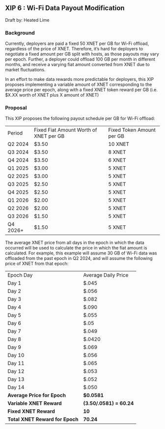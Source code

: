 ##  XIP 6 : Wi-Fi Data Payout Modification 

Draft by: Heated Lime

### Background
Currently, deployers are paid a fixed 50 XNET per GB for Wi-Fi offload, regardless of the price of XNET. Therefore, it’s hard for deployers to negotiate a fixed amount per GB split with hosts, as those payouts may vary per epoch. Further, a deployer could offload 100 GB per month in different months, and receive a varying fiat amount converted from XNET due to market fluctuations. 

In an effort to make data rewards more predictable for deployers, this XIP proposes implementing a variable amount of XNET corresponding to the average price per epoch, along with a fixed XNET token reward per GB (i.e. $X.XX worth of XNET plus X amount of XNET)

### Proposal
This XIP proposes the following payout schedule per GB for Wi-Fi offload:

<table>
  <tr>
   <td>Period</td>
   <td>Fixed Fiat Amount Worth of XNET per GB</td>
   <td>Fixed Token Amount per GB</td>
  </tr>
  <tr>
   <td>Q2 2024</td>
   <td>$3.50 </td>
   <td>10 XNET</td>
  </tr>
  <tr>
   <td>Q3 2024</td>
   <td>$3.50</td>
   <td>8 XNET</td>
  </tr>
  <tr>
   <td>Q4 2024</td>
   <td>$3.50</td>
   <td>6 XNET</td>
  </tr>
  <tr>
   <td>Q1 2025</td>
   <td>$3.00</td>
   <td>5 XNET</td>
  </tr>
  <tr>
   <td>Q2 2025</td>
   <td>$3.00</td>
   <td>5 XNET</td>
  </tr>
  <tr>
   <td>Q3 2025</td>
   <td>$2.50</td>
   <td>5 XNET</td>
  </tr>
  <tr>
   <td>Q4 2025</td>
   <td>$2.50</td>
   <td>5 XNET</td>
  </tr>
  <tr>
   <td>Q1 2026</td>
   <td>$2.00</td>
   <td>5 XNET</td>
  </tr>
  <tr>
   <td>Q2 2026</td>
   <td>$2.00</td>
   <td>5 XNET</td>
  </tr>
  <tr>
   <td>Q3 2026</td>
   <td>$1.50</td>
   <td>5 XNET</td>
  </tr>
  <tr>
   <td>Q4 2026+</td>
   <td>$1.50</td>
   <td>5 XNET</td>
  </tr>
</table>

The average XNET price from all days in the epoch in which the data occurred will be used to calculate the price in which the fiat amount is calculated. For example, this example will assume 30 GB of Wi-Fi data was offloaded from the past epoch in Q2 2024, and will assume the following price of XNET from that epoch:

<table>
  <tr>
   <td>Epoch Day</td>
   <td>Average Daily Price</td>
  </tr>
  <tr>
   <td>Day 1</td>
   <td>$.045</td>
  </tr>
  <tr>
   <td>Day 2</td>
   <td>$.056</td>
  </tr>
  <tr>
   <td>Day 3</td>
   <td>$.082</td>
  </tr>
  <tr>
   <td>Day 4</td>
   <td>$.090</td>
  </tr>
  <tr>
   <td>Day 5</td>
   <td>$.055</td>
  </tr>
  <tr>
   <td>Day 6</td>
   <td>$.05</td>
  </tr>
  <tr>
   <td>Day 7</td>
   <td>$.049</td>
  </tr>
  <tr>
   <td>Day 8</td>
   <td>$.0420</td>
  </tr>
  <tr>
   <td>Day 9</td>
   <td>$.069</td>
  </tr>
  <tr>
   <td>Day 10</td>
   <td>$.056</td>
  </tr>
  <tr>
   <td>Day 11</td>
   <td>$.065</td>
  </tr>
  <tr>
   <td>Day 12</td>
   <td>$.053</td>
  </tr>
  <tr>
   <td>Day 13</td>
   <td>$.052</td>
  </tr>
  <tr>
   <td>Day 14</td>
   <td>$.050</td>
  </tr>
  <tr>
   <td><strong>Average Price for Epoch</strong></td>
   <td><strong>$0.0581</strong></td>
  </tr>
  <tr>
   <td><strong>Variable XNET Reward</strong></td>
   <td><strong>(3.50/.0581) = 60.24</strong></td>
  </tr>
  <tr>
   <td><strong>Fixed XNET Reward</strong></td>
   <td><strong>10</strong></td>
  </tr>
  <tr>
   <td><strong>Total XNET Reward for Epoch</strong></td>
   <td><strong>70.24</strong></td>
  </tr>
</table>
